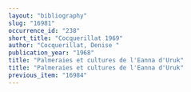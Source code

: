 ```yaml
---
layout: "bibliography"
slug: "16981"
occurrence_id: "238"
short_title: "Cocquerillat 1969"
author: "Cocquerillat, Denise "
publication_year: "1968"
title: "Palmeraies et cultures de l'Eanna d'Uruk"
title: "Palmeraies et cultures de l'Eanna d'Uruk"
previous_item: "16984"
---
```

